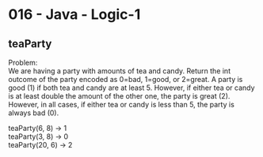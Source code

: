 016 - Java - Logic-1
====================

teaParty
------------

Problem:  
We are having a party with amounts of tea and candy. Return the int outcome of the party encoded as 0=bad, 1=good, or 2=great. A party is good (1) if both tea and candy are at least 5. However, if either tea or candy is at least double the amount of the other one, the party is great (2). However, in all cases, if either tea or candy is less than 5, the party is always bad (0). 
>
teaParty(6, 8) → 1  
teaParty(3, 8) → 0  
teaParty(20, 6) → 2  
